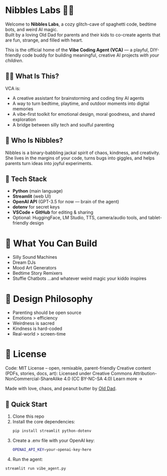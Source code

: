 # Nibbles Labs 🐾✨

Welcome to **Nibbles Labs**, a cozy glitch-cave of spaghetti code, bedtime bots, and weird AI magic.  
Built by a loving Old Dad for parents and their kids to co-create agents that are fun, strange, and filled with heart.

This is the official home of the **Vibe Coding Agent (VCA)** — a playful, DIY-friendly code buddy for building meaningful, creative AI projects *with your children*.

## 👨‍👧 What Is This?

VCA is:
- A creative assistant for brainstorming and coding tiny AI agents
- A way to turn bedtime, playtime, and outdoor moments into digital memories
- A vibe-first toolkit for emotional design, moral goodness, and shared exploration
- A bridge between silly tech and soulful parenting

## 🐺 Who Is Nibbles?

Nibbles is a binary-babbling jackal spirit of chaos, kindness, and creativity.  
She lives in the margins of your code, turns bugs into giggles, and helps parents turn ideas into joyful experiments.

## 🔧 Tech Stack

- **Python** (main language)
- **Streamlit** (web UI)
- **OpenAI API** (GPT-3.5 for now — brain of the agent)
- **dotenv** for secret keys
- **VSCode + GitHub** for editing & sharing
- Optional: HuggingFace, LM Studio, TTS, camera/audio tools, and tablet-friendly design

# 🌈 What You Can Build

- Silly Sound Machines
- Dream DJs
- Mood Art Generators
- Bedtime Story Remixers
- Stuffie Chatbots
…and whatever weird magic your kiddo inspires

# 🧠 Design Philosophy

- Parenting should be open source
- Emotions > efficiency
- Weirdness is sacred
- Kindness is hard-coded
- Real-world > screen-time

# 📜 License

Code: MIT License – open, remixable, parent-friendly
Creative content (PDFs, stories, docs, art):
Licensed under Creative Commons Attribution-NonCommercial-ShareAlike 4.0 (CC BY-NC-SA 4.0)
Learn more →

Made with love, chaos, and peanut butter by [Old Dad](https://github.com/OldDad2025).

## 🚀 Quick Start

1. Clone this repo  
2. Install the core dependencies:
   ```bash
   pip install streamlit python-dotenv
3. Create a .env file with your OpenAI key:
   ```bash
   OPENAI_API_KEY=your-openai-key-here
3. Run the agent:
 ```bash
streamlit run vibe_agent.py
